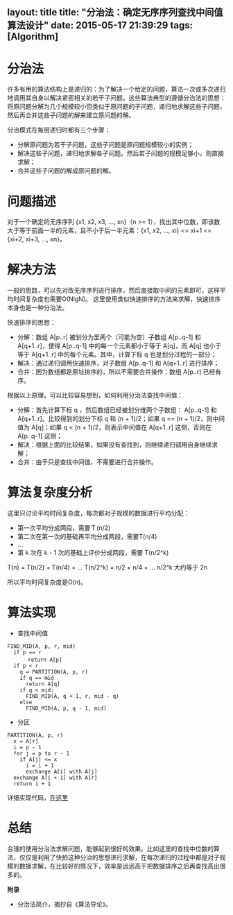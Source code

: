 layout: title
title: "分治法：确定无序序列查找中间值算法设计"
date: 2015-05-17 21:39:29
tags: [Algorithm]
---

# 分治法

许多有用的算法结构上是递归的：为了解决一个给定的问题，算法一次或多次递归地调用其自身以解决紧密相关的若干子问题。这些算法典型的遵循分治法的思想：将原问题分解为几个规模较小但类似于原问题的子问题，递归地求解这些子问题，然后再合并这些子问题的解来建立原问题的解。

分治模式在每层递归时都有三个步骤：
+ 分解原问题为若干子问题，这些子问题是原问题规模较小的实例；
+ 解决这些子问题，递归地求解各子问题。然后若子问题的规模足够小，则直接求解；
+ 合并这些子问题的解成原问题的解。
    
# 问题描述

对于一个确定的无序序列 {x1, x2, x3, ..., xn}（n >= 1），找出其中位数，即该数大于等于前面一半的元素，且不小于后一半元素：{x1, x2, ..., xi} <= xi+1 <= {xi+2, xi+3, ..., xn}。

# 解决方法

一般的思路，可以先对改无序序列进行排序，然后直接取中间的元素即可，这样平均时间复杂度也需要O(NlgN)。
这里使用类似快速排序的方法来求解，快速排序本身也是一种分治法。
    
快速排序的思想：
+ 分解：数组 A[p..r] 被划分为里两个（可能为空）子数组 A[p..q-1] 和 A[q+1..r]，使得 A[p..q-1] 中的每一个元素都小于等于 A[q]，而 A[q] 也小于等于 A[q+1..r] 中的每个元素。其中，计算下标 q 也是划分过程的一部分；
+ 解决：通过递归调用快速排序，对子数组 A[p..q-1] 和 A[q+1..r] 进行排序；
+ 合并：因为数组都是原址排序的，所以不需要合并操作：数组 A[p..r] 已经有序。
    
根据以上原理，可以比较容易想到，如何利用分治法查找中间值：
+ 分解：首先计算下标 q ，然后数组已经被划分维两个子数组： A[p..q-1] 和 A[q+1..r]。比较得到的划分下标 q 和 (n + 1)/2；如果 q == (n + 1)/2，则中间值为 A[q]；如果 q < (n + 1)/2，则表示中间值在 A[q+1..r] 这侧，否则在 A[p..q-1] 这侧；
+ 解决：根据上面的比较结果，如果没有查找到，则继续递归调用自身继续求解；
+ 合并：由于只是查找中间值，不需要进行合并操作。
    
# 算法复杂度分析

这里只讨论平均时间复杂度，每次都对子规模的数据进行平均分配：

+ 第一次平均分成两段，需要Ｔ(n/2)
+ 第二次在第一次的基础再平均分成两段，需要T(n/4)
+ ...
+ 第 k 次在 k - 1 次的基础上评价分成两段，需要 T(n/2^k)

T(n) = T(n/2) + T(n/4) + ... T(n/2^k) = n/2 + n/4 + ... n/2^k 大约等于 2n

所以平均时间复杂度是O(n)。

# 算法实现

+ 查找中间值

```
FIND_MID(A, p, r, mid)
  if p == r
　　　　return A[p]
  if p < r
    q = PARTITION(A, p, r)
    if q == mid
      return A[q]
    if q < mid:
      FIND_MID(A, q + 1, r, mid - q)
    else
      FIND_MID(A, p, q - 1, mid)
```

+ 分区

```
PARTITION(A, p, r)
  x = A[r]
  i = p - 1
  for j = p to r - 1
    if A[j] <= x
      i = i + 1
      exchange A[i] with A[j]
  exchange A[i + 1] with A[r]
  return i + 1
```

详细实现代码，[在这里](https://github.com/fatelei/acm/blob/master/algorithm/find_mid_num.c)

# 总结

合理的使用分治法求解问题，能够起到很好的效果。比如这里的查找中位数的算法，仅仅是利用了快拍这种分治的思想进行求解，在每次递归的过程中都是对子规模的数据求解，在比较好的情况下，效率是远远高于把数据排序之后再查找高出很多的。


**附录**

+ 分治法简介，摘抄自《算法导论》。

